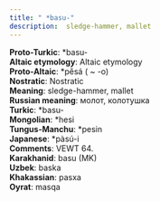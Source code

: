 ```yaml
---
title: " *basu-"
description:  sledge-hammer, mallet
---
```


<strong>Proto-Turkic</strong>:  *basu-<br>
<strong>Altaic etymology</strong>:  Altaic etymology<br>
<strong> Proto-Altaic</strong>:  *pĕ̀sá ( ~ -o)<br>
<strong>Nostratic</strong>:  Nostratic<br>
<strong>Meaning</strong>:  sledge-hammer, mallet<br>
<strong>Russian meaning</strong>:  молот, колотушка<br>
<strong>Turkic</strong>:  *basu-<br>
<strong>Mongolian</strong>:  *hesi<br>
<strong>Tungus-Manchu</strong>:  *pesin<br>
<strong>Japanese</strong>:  *pàsú-i<br>
<strong>Comments</strong>:  VEWT 64.<br>
<strong>Karakhanid</strong>:  basu (MK)<br>
<strong>Uzbek</strong>:  baska<br>
<strong>Khakassian</strong>:  pasxa<br>
<strong>Oyrat</strong>:  masqa<br>


